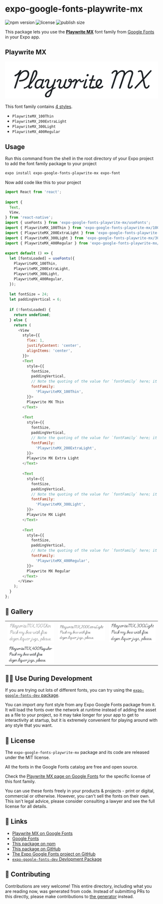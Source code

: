 # expo-google-fonts-playwrite-mx

![npm version](https://flat.badgen.net/npm/v/expo-google-fonts-playwrite-mx)
![license](https://flat.badgen.net/github/license/expo/google-fonts)
![publish size](https://flat.badgen.net/packagephobia/install/expo-google-fonts-playwrite-mx)

This package lets you use the [**Playwrite MX**](https://fonts.google.com/specimen/Playwrite+MX) font family from [Google Fonts](https://fonts.google.com/) in your Expo app.

## Playwrite MX

![Playwrite MX](./font-family.png)

This font family contains [4 styles](#-gallery).

- `PlaywriteMX_100Thin`
- `PlaywriteMX_200ExtraLight`
- `PlaywriteMX_300Light`
- `PlaywriteMX_400Regular`

## Usage

Run this command from the shell in the root directory of your Expo project to add the font family package to your project
```sh
expo install expo-google-fonts-playwrite-mx expo-font
```

Now add code like this to your project
```js
import React from 'react';

import {
  Text,
  View,
} from 'react-native';
import { useFonts } from 'expo-google-fonts-playwrite-mx/useFonts';
import { PlaywriteMX_100Thin } from 'expo-google-fonts-playwrite-mx/100Thin';
import { PlaywriteMX_200ExtraLight } from 'expo-google-fonts-playwrite-mx/200ExtraLight';
import { PlaywriteMX_300Light } from 'expo-google-fonts-playwrite-mx/300Light';
import { PlaywriteMX_400Regular } from 'expo-google-fonts-playwrite-mx/400Regular';

export default () => {
  let [fontsLoaded] = useFonts({
    PlaywriteMX_100Thin,
    PlaywriteMX_200ExtraLight,
    PlaywriteMX_300Light,
    PlaywriteMX_400Regular,
  });

  let fontSize = 24;
  let paddingVertical = 6;

  if (!fontsLoaded) {
    return undefined;
  } else {
    return (
      <View
        style={{
          flex: 1,
          justifyContent: 'center',
          alignItems: 'center',
        }}>
        <Text
          style={{
            fontSize,
            paddingVertical,
            // Note the quoting of the value for `fontFamily` here; it expects a string!
            fontFamily:
              'PlaywriteMX_100Thin',
          }}>
          Playwrite MX Thin
        </Text>

        <Text
          style={{
            fontSize,
            paddingVertical,
            // Note the quoting of the value for `fontFamily` here; it expects a string!
            fontFamily:
              'PlaywriteMX_200ExtraLight',
          }}>
          Playwrite MX Extra Light
        </Text>

        <Text
          style={{
            fontSize,
            paddingVertical,
            // Note the quoting of the value for `fontFamily` here; it expects a string!
            fontFamily:
              'PlaywriteMX_300Light',
          }}>
          Playwrite MX Light
        </Text>

        <Text
          style={{
            fontSize,
            paddingVertical,
            // Note the quoting of the value for `fontFamily` here; it expects a string!
            fontFamily:
              'PlaywriteMX_400Regular',
          }}>
          Playwrite MX Regular
        </Text>
      </View>
    );
  }
};

```

## 🔡 Gallery


||||
|-|-|-|
|![PlaywriteMX_100Thin](.//100Thin/PlaywriteMX_100Thin.ttf.png)|![PlaywriteMX_200ExtraLight](.//200ExtraLight/PlaywriteMX_200ExtraLight.ttf.png)|![PlaywriteMX_300Light](.//300Light/PlaywriteMX_300Light.ttf.png)||
|![PlaywriteMX_400Regular](.//400Regular/PlaywriteMX_400Regular.ttf.png)||||


## 👩‍💻 Use During Development

If you are trying out lots of different fonts, you can try using the [`expo-google-fonts-dev` package](https://github.com/freeboub/google-fonts/tree/master/font-packages/dev#readme).

You can import *any* font style from any Expo Google Fonts package from it. It will load the fonts
over the network at runtime instead of adding the asset as a file to your project, so it may take longer
for your app to get to interactivity at startup, but it is extremely convenient
for playing around with any style that you want.

## 📖 License

The `expo-google-fonts-playwrite-mx` package and its code are released under the MIT license.

All the fonts in the Google Fonts catalog are free and open source.

Check the [Playwrite MX page on Google Fonts](https://fonts.google.com/specimen/Playwrite+MX) for the specific license of this font family.

You can use these fonts freely in your products & projects - print or digital, commercial or otherwise. However, you can't sell the fonts on their own. This isn't legal advice, please consider consulting a lawyer and see the full license for all details.

## 🔗 Links

- [Playwrite MX on Google Fonts](https://fonts.google.com/specimen/Playwrite+MX)
- [Google Fonts](https://fonts.google.com/)
- [This package on npm](https://www.npmjs.com/package/expo-google-fonts-playwrite-mx)
- [This package on GitHub](https://github.com/freeboub/google-fonts/tree/master/font-packages/playwrite-mx)
- [The Expo Google Fonts project on GitHub](https://github.com/freeboub/google-fonts)
- [`expo-google-fonts-dev` Devlopment Package](https://github.com/freeboub/google-fonts/tree/master/font-packages/dev)

## 🤝 Contributing

Contributions are very welcome! This entire directory, including what you are reading now, was generated from code. Instead of submitting PRs to this directly, please make contributions to [the generator](https://github.com/freeboub/google-fonts/tree/master/packages/generator) instead.
